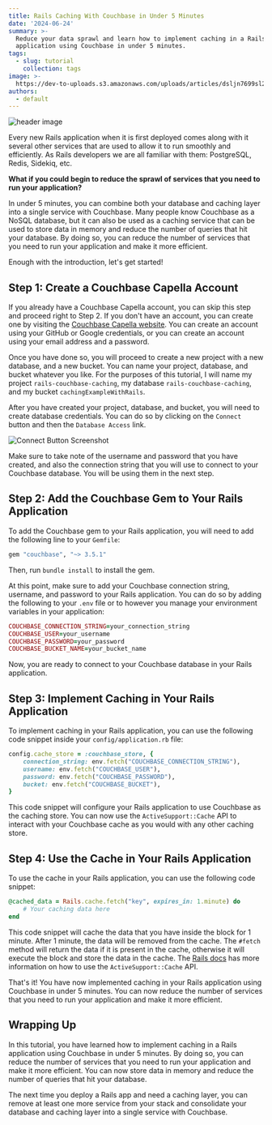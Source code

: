 ```yaml
---
title: Rails Caching With Couchbase in Under 5 Minutes
date: '2024-06-24'
summary: >-
  Reduce your data sprawl and learn how to implement caching in a Rails
  application using Couchbase in under 5 minutes.
tags:
  - slug: tutorial
    collection: tags
image: >-
  https://dev-to-uploads.s3.amazonaws.com/uploads/articles/dsljn7699sl2xypflfmn.png
authors:
  - default
---
```

  
  ![header image](https://dev-to-uploads.s3.amazonaws.com/uploads/articles/dsljn7699sl2xypflfmn.png)

Every new Rails application when it is first deployed comes along with it several other services that are used to allow it to run smoothly and efficiently. As Rails developers we are all familiar with them: PostgreSQL, Redis, Sidekiq, etc. 

**What if you could begin to reduce the sprawl of services that you need to run your application?**

In under 5 minutes, you can combine both your database and caching layer into a single service with Couchbase. Many people know Couchbase as a NoSQL database, but it can also be used as a caching service that can be used to store data in memory and reduce the number of queries that hit your database. By doing so, you can reduce the number of services that you need to run your application and make it more efficient.

Enough with the introduction, let's get started!

## Step 1: Create a Couchbase Capella Account

If you already have a Couchbase Capella account, you can skip this step and proceed right to Step 2. If you don't have an account, you can create one by visiting the [Couchbase Capella website](https://cloud.couchbase.com/). You can create an account using your GitHub or Google credentials, or you can create an account using your email address and a password.

Once you have done so, you will proceed to create a new project with a new database, and a new bucket. You can name your project, database, and bucket whatever you like. For the purposes of this tutorial, I will name my project `rails-couchbase-caching`, my database `rails-couchbase-caching`, and my bucket `cachingExampleWithRails`.

After you have created your project, database, and bucket, you will need to create database credentials. You can do so by clicking on the `Connect` button and then the `Database Access` link.

![Connect Button Screenshot](https://dev-to-uploads.s3.amazonaws.com/uploads/articles/is1d5budg6mj5two7l7m.png)

Make sure to take note of the username and password that you have created, and also the connection string that you will use to connect to your Couchbase database. You will be using them in the next step.

## Step 2: Add the Couchbase Gem to Your Rails Application

To add the Couchbase gem to your Rails application, you will need to add the following line to your `Gemfile`:

```ruby
gem "couchbase", "~> 3.5.1"
```

Then, run `bundle install` to install the gem.

At this point, make sure to add your Couchbase connection string, username, and password to your Rails application. You can do so by adding the following to your `.env` file or to however you manage your environment variables in your application:

```ruby
COUCHBASE_CONNECTION_STRING=your_connection_string
COUCHBASE_USER=your_username
COUCHBASE_PASSWORD=your_password
COUCHBASE_BUCKET_NAME=your_bucket_name
```

Now, you are ready to connect to your Couchbase database in your Rails application.

## Step 3: Implement Caching in Your Rails Application

To implement caching in your Rails application, you can use the following code snippet inside your `config/application.rb` file:

```ruby
config.cache_store = :couchbase_store, {
    connection_string: env.fetch("COUCHBASE_CONNECTION_STRING"),
    username: env.fetch("COUCHBASE_USER"),
    password: env.fetch("COUCHBASE_PASSWORD"),
    bucket: env.fetch("COUCHBASE_BUCKET"),
}
```

This code snippet will configure your Rails application to use Couchbase as the caching store. You can now use the `ActiveSupport::Cache` API to interact with your Couchbase cache as you would with any other caching store.

## Step 4: Use the Cache in Your Rails Application

To use the cache in your Rails application, you can use the following code snippet:

```ruby
@cached_data = Rails.cache.fetch("key", expires_in: 1.minute) do
    # Your caching data here
end
```

This code snippet will cache the data that you have inside the block for 1 minute. After 1 minute, the data will be removed from the cache. The `#fetch` method will return the data if it is present in the cache, otherwise it will execute the block and store the data in the cache. The [Rails docs](https://api.rubyonrails.org/classes/ActiveSupport/Cache/Store.html) has more information on how to use the `ActiveSupport::Cache` API.

That's it! You have now implemented caching in your Rails application using Couchbase in under 5 minutes. You can now reduce the number of services that you need to run your application and make it more efficient.

## Wrapping Up

In this tutorial, you have learned how to implement caching in a Rails application using Couchbase in under 5 minutes. By doing so, you can reduce the number of services that you need to run your application and make it more efficient. You can now store data in memory and reduce the number of queries that hit your database.

The next time you deploy a Rails app and need a caching layer, you can remove at least one more service from your stack and consolidate your database and caching layer into a single service with Couchbase.
